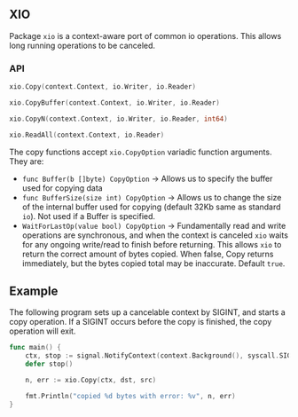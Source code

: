 ## XIO

Package `xio` is a context-aware port of common io operations. This allows long running operations to be canceled.

### API

```go
xio.Copy(context.Context, io.Writer, io.Reader)

xio.CopyBuffer(context.Context, io.Writer, io.Reader)

xio.CopyN(context.Context, io.Writer, io.Reader, int64)

xio.ReadAll(context.Context, io.Reader)
```

The copy functions accept `xio.CopyOption` variadic function arguments. They are:

- `func Buffer(b []byte) CopyOption` -> Allows us to specify the buffer used for copying data
- `func BufferSize(size int) CopyOption` -> Allows us to change the size of the internal buffer used for copying (default 32Kb same as standard `io`). Not used if a Buffer is specified.
- `WaitForLastOp(value bool) CopyOption` -> Fundamentally read and write operations are synchronous, and when the context is canceled `xio` waits for any ongoing write/read to finish before returning. This allows `xio` to return the correct amount of bytes copied. When false, Copy returns immediately, but the bytes copied total may be inaccurate. Default `true`.

## Example

The following program sets up a cancelable context by SIGINT, and starts a copy operation. If a SIGINT occurs before the copy is finished, the copy operation will exit.

```go
func main() {
    ctx, stop := signal.NotifyContext(context.Background(), syscall.SIGINT)
    defer stop()

    n, err := xio.Copy(ctx, dst, src)

    fmt.Println("copied %d bytes with error: %v", n, err)
}
```
